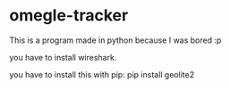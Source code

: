 # omegle-tracker
This is a program made in python because I was bored :p

you have to install wireshark. 

you have to install this with pip: pip install geolite2 

